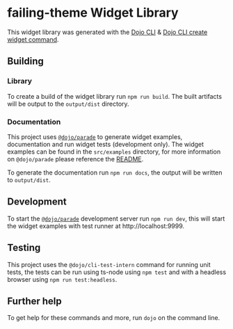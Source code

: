 # failing-theme Widget Library

This widget library was generated with the [Dojo CLI](https://github.com/dojo/cli) & [Dojo CLI create widget command](https://github.com/dojo/cli-create-widget).

## Building

### Library

To create a build of the widget library run `npm run build`. The built artifacts will be output to the `output/dist` directory.

### Documentation 

This project uses [`@dojo/parade`](https://github.com/dojo/parade) to generate widget examples, documentation and run widget tests (development only). The widget examples can be found in the `src/examples` directory, for more information on `@dojo/parade` please reference the [README](https://github.com/dojo/parade/blob/master/README.md).

To generate the documentation run `npm run docs`, the output will be written to `output/dist`.

## Development

To start the [`@dojo/parade`](https://github.com/dojo/parade) development server run `npm run dev`, this will start the widget examples with test runner at http://localhost:9999.

## Testing 

This project uses the `@dojo/cli-test-intern` command for running unit tests, the tests can be run using ts-node using `npm test` and with a headless browser using `npm run test:headless`.

## Further help

To get help for these commands and more, run `dojo` on the command line.